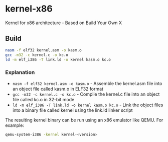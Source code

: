 # kernel-x86
Kernel for x86 architecture - Based on Build Your Own X

## Build
```bash
nasm -f elf32 kernel.asm -o kasm.o
gcc -m32 -c kernel.c -o kc.o
ld -m elf_i386 -T link.ld -o kernel kasm.o kc.o
```

### Explanation
- `nasm -f elf32 kernel.asm -o kasm.o` - Assemble the kernel.asm file into an object file called kasm.o in ELF32 format
- `gcc -m32 -c kernel.c -o kc.o` - Compile the kernel.c file into an object file called kc.o in 32-bit mode
- `ld -m elf_i386 -T link.ld -o kernel kasm.o kc.o` - Link the object files into a binary file called kernel using the link.ld linker script

The resulting kernel binary can be run using an x86 emulator like QEMU. For example:
```bash
qemu-system-i386 -kernel kernel-<version>
```

